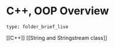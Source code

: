# C++, OOP Overview
 
```ccard
type: folder_brief_live
```
 
[[C++]]
[[String and Stringstream class]]